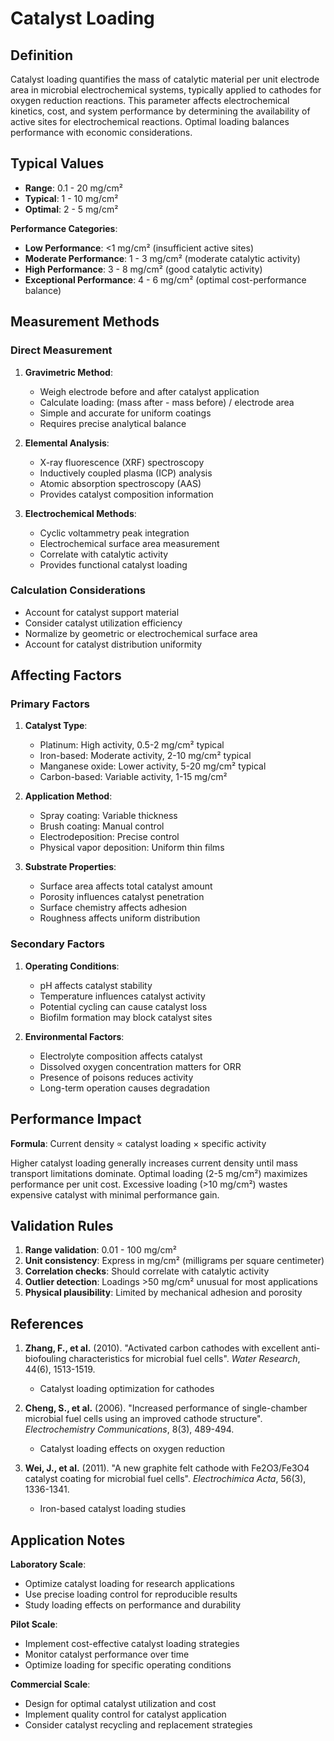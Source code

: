 <!--
Parameter ID: catalyst_loading
Category: materials
Generated: 2025-01-16T12:19:00.000Z
-->

# Catalyst Loading

## Definition

Catalyst loading quantifies the mass of catalytic material per unit electrode
area in microbial electrochemical systems, typically applied to cathodes for
oxygen reduction reactions. This parameter affects electrochemical kinetics,
cost, and system performance by determining the availability of active sites for
electrochemical reactions. Optimal loading balances performance with economic
considerations.

## Typical Values

- **Range**: 0.1 - 20 mg/cm²
- **Typical**: 1 - 10 mg/cm²
- **Optimal**: 2 - 5 mg/cm²

**Performance Categories**:

- **Low Performance**: <1 mg/cm² (insufficient active sites)
- **Moderate Performance**: 1 - 3 mg/cm² (moderate catalytic activity)
- **High Performance**: 3 - 8 mg/cm² (good catalytic activity)
- **Exceptional Performance**: 4 - 6 mg/cm² (optimal cost-performance balance)

## Measurement Methods

### Direct Measurement

1. **Gravimetric Method**:
   - Weigh electrode before and after catalyst application
   - Calculate loading: (mass after - mass before) / electrode area
   - Simple and accurate for uniform coatings
   - Requires precise analytical balance

2. **Elemental Analysis**:
   - X-ray fluorescence (XRF) spectroscopy
   - Inductively coupled plasma (ICP) analysis
   - Atomic absorption spectroscopy (AAS)
   - Provides catalyst composition information

3. **Electrochemical Methods**:
   - Cyclic voltammetry peak integration
   - Electrochemical surface area measurement
   - Correlate with catalytic activity
   - Provides functional catalyst loading

### Calculation Considerations

- Account for catalyst support material
- Consider catalyst utilization efficiency
- Normalize by geometric or electrochemical surface area
- Account for catalyst distribution uniformity

## Affecting Factors

### Primary Factors

1. **Catalyst Type**:
   - Platinum: High activity, 0.5-2 mg/cm² typical
   - Iron-based: Moderate activity, 2-10 mg/cm² typical
   - Manganese oxide: Lower activity, 5-20 mg/cm² typical
   - Carbon-based: Variable activity, 1-15 mg/cm²

2. **Application Method**:
   - Spray coating: Variable thickness
   - Brush coating: Manual control
   - Electrodeposition: Precise control
   - Physical vapor deposition: Uniform thin films

3. **Substrate Properties**:
   - Surface area affects total catalyst amount
   - Porosity influences catalyst penetration
   - Surface chemistry affects adhesion
   - Roughness affects uniform distribution

### Secondary Factors

1. **Operating Conditions**:
   - pH affects catalyst stability
   - Temperature influences catalyst activity
   - Potential cycling can cause catalyst loss
   - Biofilm formation may block catalyst sites

2. **Environmental Factors**:
   - Electrolyte composition affects catalyst
   - Dissolved oxygen concentration matters for ORR
   - Presence of poisons reduces activity
   - Long-term operation causes degradation

## Performance Impact

**Formula**: Current density ∝ catalyst loading × specific activity

Higher catalyst loading generally increases current density until mass transport
limitations dominate. Optimal loading (2-5 mg/cm²) maximizes performance per
unit cost. Excessive loading (>10 mg/cm²) wastes expensive catalyst with minimal
performance gain.

## Validation Rules

1. **Range validation**: 0.01 - 100 mg/cm²
2. **Unit consistency**: Express in mg/cm² (milligrams per square centimeter)
3. **Correlation checks**: Should correlate with catalytic activity
4. **Outlier detection**: Loadings >50 mg/cm² unusual for most applications
5. **Physical plausibility**: Limited by mechanical adhesion and porosity

## References

1. **Zhang, F., et al.** (2010). "Activated carbon cathodes with excellent
   anti-biofouling characteristics for microbial fuel cells". _Water Research_,
   44(6), 1513-1519.
   - Catalyst loading optimization for cathodes

2. **Cheng, S., et al.** (2006). "Increased performance of single-chamber
   microbial fuel cells using an improved cathode structure". _Electrochemistry
   Communications_, 8(3), 489-494.
   - Catalyst loading effects on oxygen reduction

3. **Wei, J., et al.** (2011). "A new graphite felt cathode with Fe2O3/Fe3O4
   catalyst coating for microbial fuel cells". _Electrochimica Acta_, 56(3),
   1336-1341.
   - Iron-based catalyst loading studies

## Application Notes

**Laboratory Scale**:

- Optimize catalyst loading for research applications
- Use precise loading control for reproducible results
- Study loading effects on performance and durability

**Pilot Scale**:

- Implement cost-effective catalyst loading strategies
- Monitor catalyst performance over time
- Optimize loading for specific operating conditions

**Commercial Scale**:

- Design for optimal catalyst utilization and cost
- Implement quality control for catalyst application
- Consider catalyst recycling and replacement strategies
